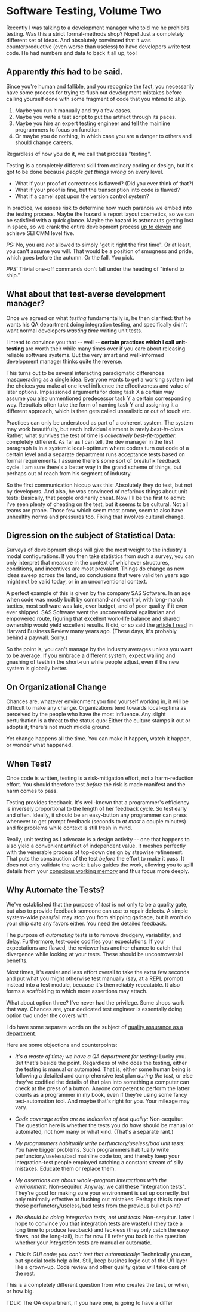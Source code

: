 # Software Testing, Volume Two

Recently I was talking to a development manager who told me he prohibits testing.
Was this a strict formal-methods shop? Nope! Just a completely different set of ideas.
And absolutely convinced that it was counterproductive (even worse than useless)
to have developers write test code. He had numbers and data to back it all up, too!


## Apparently *this* had to be said.

Since you're human and fallible, and you recognize the fact, you necessarily have
some process for trying to flush out development mistakes before calling yourself
done with some fragment of code that you *intend to ship.*

1. Maybe you run it manually and try a few cases.
2. Maybe you write a test script to put the artifact through its paces.
3. Maybe you hire an expert testing engineer and tell the mainline programmers to focus on function.
4. Or maybe you do nothing, in which case you are a danger to others and should change careers.

Regardless of how you do it, we call that process "testing".

Testing is a completely different skill from ordinary coding or design,
but it's got to be done because *people get things wrong* on every level.
* What if your proof of correctness is flawed? (Did you ever think of that?)
* What if your proof is fine, but the transcription into code is flawed?
* What if a camel spat upon the version control system?

In practice, we assess risk to determine how much paranoia we embed into the testing process.
Maybe the hazard is report layout cosmetics, so we can be satisfied with a quick glance.
Maybe the hazard is astronauts getting lost in space,
so we crank the entire development process [up to eleven](https://en.wikipedia.org/wiki/Up_to_eleven)
and achieve SEI CMM level five.

*PS:* No, you are *not* allowed to simply "get it right the first time".
Or at least, you can't assume you will. That would be a position of smugness and pride,
which goes before the autumn. Or the fall. You pick.

*PPS:* Trivial one-off commands don't fall under the heading of "intend to ship."


## What about that test-averse development manager?

Once we agreed on what *testing* fundamentally is, he then clarified: that he wants his
QA department doing integration testing, and specifically didn't want normal developers
*wasting time* writing unit tests.

I intend to convince you that -- well -- **certain practices which I call unit-testing**
are worth their while many times over if you care about releasing reliable software
systems. But the very smart and well-informed development manager thinks quite the reverse.

This turns out to be several interacting paradigmatic differences masquerading as a single idea.
Everyone wants to get a working system but the choices you make at one level influence the
effectiveness and value of later options. Impassioned arguments for doing task X a certain way
assume you also unmentioned predecessor task Y a certain corresponding way.
Rebuttals often take the form of naming task Y and assigning it a different approach,
which is then gets called unrealistic or out of touch etc.

Practices can only be understood as part of a coherent system.
The system may work beautifully, but each individual element is rarely *best-in-class*.
Rather, what survives the test of time is *collectively best-fit-together*: completely different.
As far as I can tell, the dev manager in the first paragraph is in a systemic local-optimum
where coders turn out code of a certain level and a separate department runs acceptance tests based on formal requirements.
I assume there's some sort of break/fix feedback cycle.
I am sure there's a better way in the grand scheme of things,
but perhaps out of reach from his segment of industry.

So the first communication hiccup was this: Absolutely they do test, but not by developers.
And also, he was convinced of nefarious things about unit tests: Basically, that people ordinarily cheat.
Now I'll be the first to admit: I've seen plenty of cheating on the test, but it seems to be cultural.
Not all teams are prone. Those few which seem most prone, seem to also have unhealthy norms and pressures too.
Fixing that involves cultural change.

## Digression on the subject of Statistical Data:

Surveys of development shops will give the most weight to the industry's modal configurations.
If you then take statistics from such a survey, you can only interpret that measure
in the context of whichever structures, conditions, and incentives are most prevalent.
Things do change as new ideas sweep across the land, so conclusions that were valid
ten years ago might not be valid today, or in an unconventional context.

A perfect example of this is given by the company SAS Software.
In an age when code was mostly built by command-and-control, with long-march tactics,
most software was late, over budget, and of poor quality if it even ever shipped.
SAS Software went the unconventional egalitarian and empowered route,
figuring that excellent work-life balance and shared ownership would yield excellent results.
It did, or so said the [article I read](https://www.google.com/search?q=sas+software+HBR)
in Harvard Business Review many years ago. (These days, it's probably behind a paywall. Sorry.)

So the point is, you can't manage by the industry averages unless you want to be average.
If you embrace a different system, expect wailing and gnashing of teeth in the short-run while people adjust,
even if the new system is globally better.


## On Organizational Change

Chances are, whatever environment you find yourself working in, it will be difficult
to make any change. Organizations tend towards local-optima as perceived by the
people who have the most influence. Any slight perturbation is a threat to the
status quo: Either the culture stamps it out or adopts it; there's not much
middle ground.

Yet change happens all the time.
You can make it happen, watch it happen, or wonder what happened.


## When Test?

Once code is written, testing is a risk-mitigation effort, not a harm-reduction effort.
You should therefore test *before* the risk is made manifest and the harm comes to pass.

Testing provides feedback. It's well-known that a programmer's efficiency is
inversely proportional to the length of her feedback cycle. So test early and often.
Ideally, it should be an easy-button any programmer can press whenever to
get prompt feedback (seconds to *at most* a couple minutes) and fix problems
while context is still fresh in mind.

Really, unit testing as I advocate is a design activity -- one that happens to also
yield a convenient artifact of independent value. It meshes perfectly
with the venerable process of top-down design by stepwise refinement. That puts the
construction of the test *before* the effort to make it pass.
It does not only validate the work: it also guides the work, allowing you to
spill details from your [conscious working memory](https://www.simplypsychology.org/short-term-memory.html)
and thus focus more deeply.


## Why Automate the Tests?

We've established that the purpose of *test* is not only to be a quality gate,
but also to provide feedback someone can use to repair defects.
A simple system-wide pass/fail may stop you from shipping garbage,
but it won't do your ship date any favors either. You need the detailed feedback.

The purpose of *automating* tests is to remove drudgery, variability, and delay.
Furthermore, test-code codifies your expectations. If your expectations are flawed,
the reviewer has another chance to catch that divergence while looking at your tests.
These should be uncontroversial benefits.

Most times, it's easier and less effort overall to take the extra few seconds and put
what you might otherwise test manually (say, at a REPL prompt) instead into a test module,
because it's then reliably repeatable.
It also forms a scaffolding to which more assertions may attach.

What about option three? I've never had the privilege. Some shops work that way.
Chances are, your dedicated test engineer is essentally doing option two under the
covers with . 

I do have some separate words on the subject of [quality assurance as a department](code_qa.md).

Here are some objections and counterpoints:

* *It's a waste of time; we have a QA department for testing:*
  Lucky you. But that's beside the point.
  Regardless of who does the testing, either the testing is manual or automated.
  That is, either some human being is following a detailed and comprehensive test
  plan *during the test*, or else they've codified the details of that plan into
  something a computer can check at the press of a button. Anyone competent to
  perform the latter counts as a programmer in my book, even if they're using
  some fancy test-automation tool. And maybe that's right for you. Your mileage may vary.

* *Code coverage ratios are no indication of test quality:*
  Non-sequitur. The question here is whether the tests you *do have*
  should be manual or automated, not how many or what kind.
  (That's a separate rant.)

* *My programmers habitually write perfunctory/useless/bad unit tests:*
  You have bigger problems. Such programmers habitually write
  perfunctory/useless/bad mainline code too,
  and thereby keep your integration-test people employed catching a
  constant stream of silly mistakes. Educate them or replace them.

* *My assertions are about whole-program interactions with the environment:*
  Non-sequitur. Anyway, we call these "integration tests". They're good for
  making sure your environment is set up correctly, but only minimally effective
  at flushing out mistakes. Perhaps this is one of those perfunctory/useless/bad
  tests from the previous bullet point?

* *We should be doing integration tests, not unit tests:*
  Non-sequitur. Later I hope to convince you that integration tests
  are wasteful (they take a long time to produce feedback)
  and feckless (they only catch the easy flaws, not the long-tail),
  but for now I'll refer you back to the question whether your
  *integration* tests are manual or automatic.

* *This is GUI code; you can't test that automatically:*
  Technically you can, but special tools help a lot.
  Still, keep busines logic out of the U/I layer like a grown-up.
  Code review and other quality gates will take care of the rest.



This is a completely different question from who creates the test, or when, or how big.

TDLR: The QA department, if you have one, is going to have a differ
